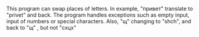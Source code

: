 This program can swap places of letters. In example, "привет" translate to "privet" and back.  The program handles exceptions such as empty input, input of numbers or special characters. Also,  "щ"  changing to "shch", and back to "щ" , but not "схцх"
